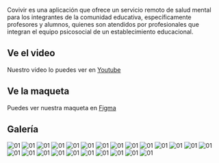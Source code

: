 Covivir es una aplicación que ofrece un servicio remoto de salud mental para los integrantes de la comunidad educativa, específicamente profesores y alumnos, quienes son atendidos por profesionales que integran el equipo psicosocial de un establecimiento educacional. 

## Ve el video

Nuestro video lo puedes ver en [Youtube](https://www.youtube.com/watch?v=qWeYOGnqtPA)

## Ve la maqueta

Puedes ver nuestra maqueta en [Figma](https://www.figma.com/file/AOyJLJcUw1jIj7AyPnkDat/App-CoVivir?node-id=0%3A1)

## Galería

![01](/assets/images/01.png)
![01](/assets/images/02.png)
![01](/assets/images/03.png)
![01](/assets/images/10.png)
![01](/assets/images/11.png)
![01](/assets/images/12.png)
![01](/assets/images/13.png)
![01](/assets/images/14.png)
![01](/assets/images/20.png)
![01](/assets/images/21.png)
![01](/assets/images/22.png)
![01](/assets/images/23.png)
![01](/assets/images/24.png)
![01](/assets/images/25.png)
![01](/assets/images/26.png)
![01](/assets/images/27.png)
![01](/assets/images/30.png)
![01](/assets/images/31.png)
![01](/assets/images/32.png)
![01](/assets/images/33.png)
![01](/assets/images/34.png)
![01](/assets/images/35.png)
![01](/assets/images/36.png)
![01](/assets/images/37.png)


